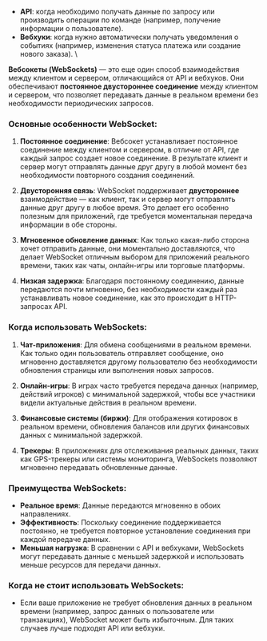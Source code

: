 
- **API**: когда необходимо получать данные по запросу или производить операции по команде (например, получение информации о пользователе).
- **Вебхуки**: когда нужно автоматически получать уведомления о событиях (например, изменения статуса платежа или создание нового заказа).
\


**Вебсокеты (WebSockets)** — это еще один способ взаимодействия между клиентом и сервером, отличающийся от API и вебхуков. Они обеспечивают **постоянное двустороннее соединение** между клиентом и сервером, что позволяет передавать данные в реальном времени без необходимости периодических запросов.

### Основные особенности WebSocket:

1. **Постоянное соединение**: Вебсокет устанавливает постоянное соединение между клиентом и сервером, в отличие от API, где каждый запрос создает новое соединение. В результате клиент и сервер могут отправлять данные друг другу в любой момент без необходимости повторного создания соединений.
    
2. **Двусторонняя связь**: WebSocket поддерживает **двустороннее** взаимодействие — как клиент, так и сервер могут отправлять данные друг другу в любое время. Это делает его особенно полезным для приложений, где требуется моментальная передача информации в обе стороны.
    
3. **Мгновенное обновление данных**: Как только какая-либо сторона хочет отправить данные, они моментально доставляются, что делает WebSocket отличным выбором для приложений реального времени, таких как чаты, онлайн-игры или торговые платформы.
    
4. **Низкая задержка**: Благодаря постоянному соединению, данные передаются почти мгновенно, без необходимости каждый раз устанавливать новое соединение, как это происходит в HTTP-запросах API.
### Когда использовать **WebSockets**:

1. **Чат-приложения**: Для обмена сообщениями в реальном времени. Как только один пользователь отправляет сообщение, оно мгновенно доставляется другому пользователю без необходимости обновления страницы или выполнения новых запросов.
    
2. **Онлайн-игры**: В играх часто требуется передача данных (например, действий игроков) с минимальной задержкой, чтобы все участники видели актуальные действия в реальном времени.
    
3. **Финансовые системы (биржи)**: Для отображения котировок в реальном времени, обновления балансов или других финансовых данных с минимальной задержкой.
    
4. **Трекеры**: В приложениях для отслеживания реальных данных, таких как GPS-трекеры или системы мониторинга, WebSockets позволяют мгновенно передавать обновленные данные.
### Преимущества WebSockets:

- **Реальное время**: Данные передаются мгновенно в обоих направлениях.
- **Эффективность**: Поскольку соединение поддерживается постоянно, не требуется повторное установление соединения при каждой передаче данных.
- **Меньшая нагрузка**: В сравнении с API и вебхуками, WebSockets могут передавать данные с меньшей задержкой и использовать меньше ресурсов для передачи данных.

### Когда **не стоит** использовать WebSockets:

- Если ваше приложение не требует обновления данных в реальном времени (например, запрос данных о пользователе или транзакциях), WebSocket может быть избыточным. Для таких случаев лучше подходят API или вебхуки.